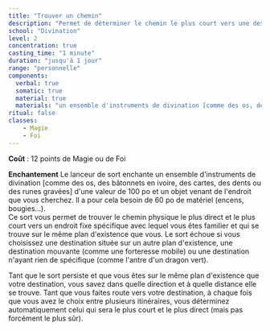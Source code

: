 ```yaml
---
title: "Trouver un chemin"
description: "Permet de déterminer le chemin le plus court vers une destination."
school: "Divination"
level: 2
concentration: true
casting_time: "1 minute"
duration: "jusqu'à 1 jour"
range: "personnelle"
components:
  verbal: true
  somatic: true
  material: true
  materials: "un ensemble d'instruments de divination [comme des os, des bâtonnets en ivoire, des cartes, des dents ou des runes gravées] d'une valeur de 100  po et un objet venant de l'endroit que vous cherchez"
ritual: false
classes:
    - Magie  
    - Foi  
---
```

**Coût** : 12 points de Magie ou de Foi  

**Enchantement** Le lanceur de sort enchante un ensemble d'instruments de divination [comme des os, des bâtonnets en ivoire, des cartes, des dents ou des runes gravées] d'une valeur de 100  po et un objet venant de l'endroit que vous cherchez. Il a pour cela besoin de 60 po de matériel (encens, bougies...).   
Ce sort vous permet de trouver le chemin physique le plus direct et le plus court vers un endroit fixe spécifique avec lequel vous êtes familier et qui se trouve sur le même plan d'existence que vous. Le sort échoue si vous choisissez une destination située sur un autre plan d'existence, une destination mouvante (comme une forteresse mobile) ou une destination n'ayant rien de spécifique (comme l'antre d'un dragon vert).  

Tant que le sort persiste et que vous êtes sur le même plan d'existence que votre destination, vous savez dans quelle direction et à quelle distance elle se trouve. Tant que vous faites route vers votre destination, à chaque fois que vous avez le choix entre plusieurs itinéraires, vous déterminez automatiquement celui qui sera le plus court et le plus direct (mais pas forcément le plus sûr).  
